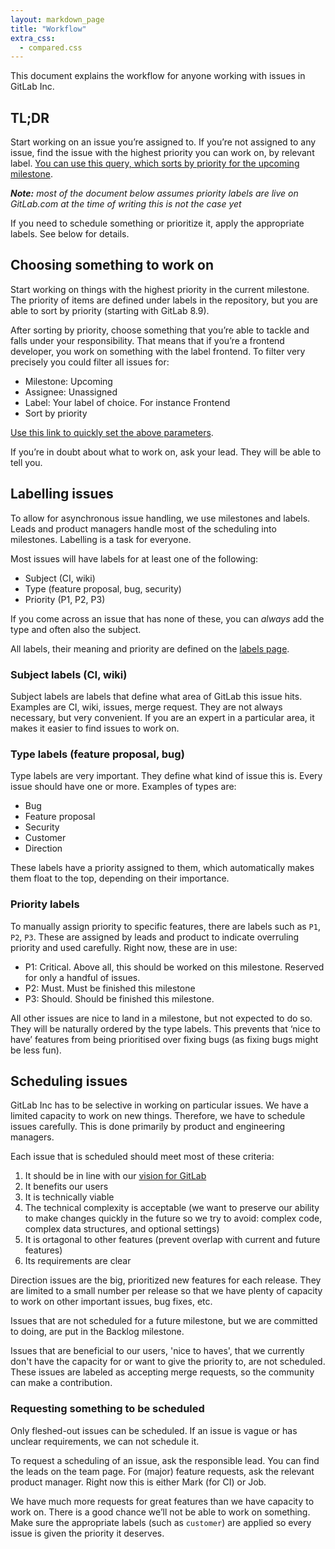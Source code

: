 ```yaml
---
layout: markdown_page
title: "Workflow"
extra_css:
  - compared.css
---
```


This document explains the workflow for anyone working with issues
in GitLab Inc.

## TL;DR

Start working on an issue you’re assigned to. If you’re not assigned to any issue, find the issue with the highest priority you can work on, by relevant label. [You can use this query, which sorts by priority for the upcoming milestone][priority-issues].

[priority-issues]: https://gitlab.com/gitlab-org/gitlab-ce/issues?scope=all&sort=priority&state=opened&utf8=%E2%9C%93&milestone_title=%23upcoming&label-name=

_**Note:** most of the document below assumes priority labels are live on GitLab.com
at the time of writing this is not the case yet_

If you need to schedule something or prioritize it, apply the appropriate labels. See below for details.

## Choosing something to work on

Start working on things with the highest priority in the current milestone. The
priority of items are defined under labels in the repository, but you are able
to sort by priority (starting with GitLab 8.9).

After sorting by priority, choose something that you’re able to tackle and falls under your responsibility. That means that if you’re a frontend developer, you work on something with the label frontend. To filter very precisely you could filter all issues for:

- Milestone: Upcoming
- Assignee: Unassigned
- Label: Your label of choice. For instance Frontend
- Sort by priority

[Use this link to quickly set the above parameters][priority-issues].

If you’re in doubt about what to work on, ask your lead. They will be able to tell you.

## Labelling issues

To allow for asynchronous issue handling, we use milestones and labels. Leads and product managers handle most of the scheduling into milestones. Labelling is a task for everyone.

Most issues will have labels for at least one of the following:

- Subject (CI, wiki)
- Type (feature proposal, bug, security)
- Priority (P1, P2, P3)

If you come across an issue that has none of these, you can _always_ add the type and often also the subject.

All labels, their meaning and priority are defined on the
[labels page](https://gitlab.com/gitlab-org/gitlab-ce/labels).

### Subject labels (CI, wiki)

Subject labels are labels that define what area of GitLab this issue hits. Examples are CI, wiki, issues, merge request. They are not always necessary, but very convenient. If you are an expert in a particular area, it makes it easier to find issues to work on.

### Type labels (feature proposal, bug)

Type labels are very important. They define what kind of issue this is. Every issue should have one or more. Examples of types are:

- Bug
- Feature proposal
- Security
- Customer
- Direction

These labels have a priority assigned to them, which automatically makes them float to the top, depending on their importance.

### Priority labels

To manually assign priority to specific features, there are labels such as `P1`, `P2`, `P3`. These are assigned by leads and product to indicate overruling priority and used carefully. Right now, these are in use:

- P1: Critical. Above all, this should be worked on this milestone. Reserved for only a handful of issues.
- P2: Must. Must be finished this milestone
- P3: Should. Should be finished this milestone.

All other issues are nice to land in a milestone, but not expected to do so. They will be naturally ordered by the type labels. This prevents that ‘nice to have’ features from being prioritised over fixing bugs (as fixing bugs might be less fun).

## Scheduling issues

GitLab Inc has to be selective in working on particular issues.
We have a limited capacity to work on new things. Therefore, we have to
schedule issues carefully. This is done primarily by product and
engineering managers.

Each issue that is scheduled should meet most of these criteria:

1. It should be in line with our [vision for GitLab](https://about.gitlab.com/direction/#vision)
1. It benefits our users
1. It is technically viable
1. The technical complexity is acceptable (we want to preserve our ability to make changes quickly in the future so we try to avoid: complex code, complex data structures, and optional settings)
1. It is ortagonal to other features (prevent overlap with current and future features)
1. Its requirements are clear

Direction issues are the big, prioritized new features for each release.
They are limited to a small number per release so that we have plenty of
capacity to work on other important issues, bug fixes, etc.

Issues that are not scheduled for a future milestone,
but we are committed to doing, are put in the Backlog milestone.

Issues that are beneficial to our users, 'nice to haves', that we currently
don't have the capacity for or want to give the priority to, are not
scheduled. These issues are labeled as accepting merge requests, so
the community can make a contribution.

### Requesting something to be scheduled

Only fleshed-out issues can be scheduled. If an issue is vague or has unclear requirements, we can not schedule it.

To request a scheduling of an issue, ask the responsible lead. You can find the leads on the team page. For (major) feature requests, ask the relevant product manager. Right now this is either Mark (for CI) or Job.

We have much more requests for great features than we have capacity to work on. There is a good chance we’ll not be able to work on something. Make sure the appropriate labels (such as `customer`) are applied so every issue is given the priority it deserves.
